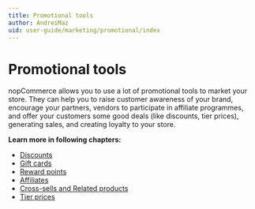```yaml
---
title: Promotional tools
author: AndreiMaz
uid: user-guide/marketing/promotional/index
---
```

# Promotional tools

nopCommerce allows you to use a lot of promotional tools to market your store. They can help you to raise customer awareness of your brand, encourage your partners, vendors to participate in affiliate programmes, and offer your customers some good deals (like discounts, tier prices), generating sales, and creating loyalty to your store.

**Learn more in following chapters:**

- [Discounts](xref:user-guide/marketing/promotional/discounts/index)
- [Gift cards](xref:user-guide/marketing/promotional/gift-cards)
- [Reward points](xref:user-guide/marketing/promotional/reward-points)
- [Affiliates](xref:user-guide/marketing/promotional/affiliates)
- [Cross-sells and Related products](xref:user-guide/marketing/promotional/crosssells-related-products)
- [Tier prices](xref:user-guide/marketing/promotional/tier-prices)
